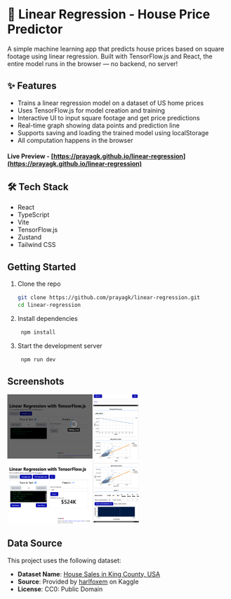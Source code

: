 # 🏡 Linear Regression - House Price Predictor

A simple machine learning app that predicts house prices based on square footage using linear regression. Built with TensorFlow.js and React, the entire model runs in the browser — no backend, no server!

## ✨ Features

- Trains a linear regression model on a dataset of US home prices
- Uses TensorFlow.js for model creation and training
- Interactive UI to input square footage and get price predictions
- Real-time graph showing data points and prediction line
- Supports saving and loading the trained model using localStorage
- All computation happens in the browser

#### Live Preview - [https://prayagk.github.io/linear-regression](https://prayagk.github.io/linear-regression)

## 🛠 Tech Stack

- React
- TypeScript
- Vite
- TensorFlow.js
- Zustand
- Tailwind CSS

## Getting Started

1. Clone the repo
   ```bash
   git clone https://github.com/prayagk/linear-regression.git
   cd linear-regression
   ```
2. Install dependencies
   ```bash
    npm install
   ```
3. Start the development server
   ```bash
    npm run dev
   ```

## Screenshots

<img src="/public/screenshots/image.png" width="300"/>
<img src="/public/screenshots/image-2.png" width="300"/>

## Data Source

This project uses the following dataset:

- **Dataset Name**: [House Sales in King County, USA](https://www.kaggle.com/datasets/harlfoxem/housesalesprediction)
- **Source**: Provided by [harlfoxem](https://www.kaggle.com/harlfoxem) on Kaggle
- **License**: CC0: Public Domain
